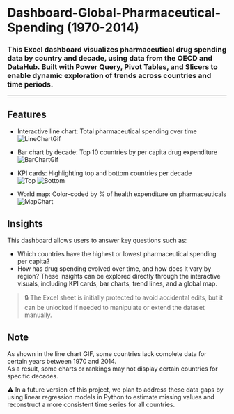 # Dashboard-Global-Pharmaceutical-Spending (1970-2014)

### This Excel dashboard visualizes pharmaceutical drug spending data by country and decade, using data from the OECD and DataHub. Built with Power Query, Pivot Tables, and Slicers to enable dynamic exploration of trends across countries and time periods.  
---

## Features

- Interactive line chart: Total pharmaceutical spending over time
![LineChartGif](https://github.com/user-attachments/assets/6a278cb5-d5e0-4c34-aa40-fb720722ec5c)


- Bar chart by decade: Top 10 countries by per capita drug expenditure
![BarChartGif](https://github.com/user-attachments/assets/a842714a-c3db-4dd6-b9eb-8c1ea061748a)


- KPI cards: Highlighting top and bottom countries per decade  
![Top](https://github.com/user-attachments/assets/7c3c2849-84ba-4a8c-a255-ada1e3826a3a)
![Bottom](https://github.com/user-attachments/assets/c3d9a99f-27d7-4bb2-8e20-8311456785b6)

- World map: Color-coded by % of health expenditure on pharmaceuticals
![MapChart](https://github.com/user-attachments/assets/63364157-80a1-4de1-9307-96ebda2b0e18)

## Insights

This dashboard allows users to answer key questions such as:  
- Which countries have the highest or lowest pharmaceutical spending per capita?  
- How has drug spending evolved over time, and how does it vary by region?
These insights can be explored directly through the interactive visuals, including KPI cards, bar charts, trend lines, and a global map.  
> 🔒 The Excel sheet is initially protected to avoid accidental edits, but it can be unlocked if needed to manipulate or extend the dataset manually.

## Note

As shown in the line chart GIF, some countries lack complete data for certain years between 1970 and 2014.  
As a result, some charts or rankings may not display certain countries for specific decades.
 
⚠️ In a future version of this project, we plan to address these data gaps by using linear regression models in Python to estimate missing values and reconstruct a more consistent time series for all countries.
